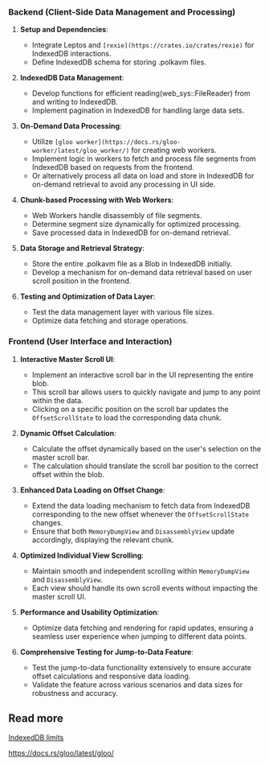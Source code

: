 ### Backend (Client-Side Data Management and Processing)

1. **Setup and Dependencies**:
   - Integrate Leptos and `[rexie](https://crates.io/crates/rexie)` for IndexedDB interactions.
   - Define IndexedDB schema for storing .polkavm files.

2. **IndexedDB Data Management**:
   - Develop functions for efficient reading(web_sys::FileReader) from and writing to IndexedDB.
   - Implement pagination in IndexedDB for handling large data sets.

3. **On-Demand Data Processing**:
   - Utilize `[gloo worker](https://docs.rs/gloo-worker/latest/gloo_worker/)` for creating web workers.
   - Implement logic in workers to fetch and process file segments from IndexedDB based on requests from the frontend.
   - Or alternatively process all data on load and store in IndexedDB for on-demand retrieval to avoid any processing in UI side.

4. **Chunk-based Processing with Web Workers**:
   - Web Workers handle disassembly of file segments.
   - Determine segment size dynamically for optimized processing.
   - Save processed data in IndexedDB for on-demand retrieval.

5. **Data Storage and Retrieval Strategy**:
   - Store the entire .polkavm file as a Blob in IndexedDB initially.
   - Develop a mechanism for on-demand data retrieval based on user scroll position in the frontend.

6. **Testing and Optimization of Data Layer**:
   - Test the data management layer with various file sizes.
   - Optimize data fetching and storage operations.

### Frontend (User Interface and Interaction)

1. **Interactive Master Scroll UI**:
   - Implement an interactive scroll bar in the UI representing the entire blob.
   - This scroll bar allows users to quickly navigate and jump to any point within the data.
   - Clicking on a specific position on the scroll bar updates the `OffsetScrollState` to load the corresponding data chunk.

2. **Dynamic Offset Calculation**:
   - Calculate the offset dynamically based on the user's selection on the master scroll bar.
   - The calculation should translate the scroll bar position to the correct offset within the blob.

3. **Enhanced Data Loading on Offset Change**:
   - Extend the data loading mechanism to fetch data from IndexedDB corresponding to the new offset whenever the `OffsetScrollState` changes.
   - Ensure that both `MemoryDumpView` and `DisassemblyView` update accordingly, displaying the relevant chunk.

4. **Optimized Individual View Scrolling**:
   - Maintain smooth and independent scrolling within `MemoryDumpView` and `DisassemblyView`.
   - Each view should handle its own scroll events without impacting the master scroll UI.

5. **Performance and Usability Optimization**:
   - Optimize data fetching and rendering for rapid updates, ensuring a seamless user experience when jumping to different data points.

6. **Comprehensive Testing for Jump-to-Data Feature**:
   - Test the jump-to-data functionality extensively to ensure accurate offset calculations and responsive data loading.
   - Validate the feature across various scenarios and data sizes for robustness and accuracy.



## Read more
[IndexedDB limits](https://blog.bitsrc.io/how-to-use-indexeddb-a-nosql-db-on-the-browser-f845da3caf35)

https://docs.rs/gloo/latest/gloo/
